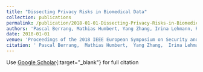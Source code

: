 ```yaml
---
title: "Dissecting Privacy Risks in Biomedical Data"
collection: publications
permalink: /publication/2018-01-01-Dissecting-Privacy-Risks-in-Biomedical-Data
authors: 'Pascal Berrang, Mathias Humbert, Yang Zhang, Irina Lehmann, Roland Eils, Michael Backes'
date: 2018-01-01
venue: 'Proceedings of the 2018 IEEE European Symposium on Security and Privacy (EuroS&amp;P)'
citation: ' Pascal Berrang,  Mathias Humbert,  Yang Zhang,  Irina Lehmann,  Roland Eils,  Michael Backes, &quot;Dissecting Privacy Risks in Biomedical Data.&quot; Proceedings of the 2018 IEEE European Symposium on Security and Privacy (EuroS&amp;amp;P), 2018.'
---
```

Use [Google Scholar](https://scholar.google.com/scholar?q=Dissecting+Privacy+Risks+in+Biomedical+Data){:target="_blank"} for full citation